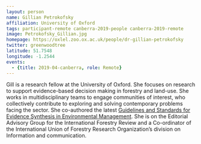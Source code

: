 ```yaml
---
layout: person
name: Gillian Petrokofsky
affiliation: University of Oxford
tags: participant-remote canberra-2019-people canberra-2019-remote
image: Petrokofsky_Gillian.jpg
homepage: https://oxlel.zoo.ox.ac.uk/people/dr-gillian-petrokofsky
twitter: greenwoodtree
latitude: 51.7548
longitude: -1.2544
events:
  - {title: 2019-04-canberra, role: Remote}
---
```

Gill is a research fellow at the University of Oxford. She focuses on research to support evidence-based decision making in forestry and land-use. She works in multidisciplinary teams to engage communities of interest, who collectively contribute to exploring and solving contemporary problems facing the sector. She co-authored the latest <a href="http://www.environmentalevidence.org/information-for-authors">Guidelines and Standards for Evidence Synthesis in Environmental Management</a>. She is on the Editorial Advisory Group for the International Forestry Review and a Co-ordinator of the International Union of Forestry Research Organization’s division on Information and communication.